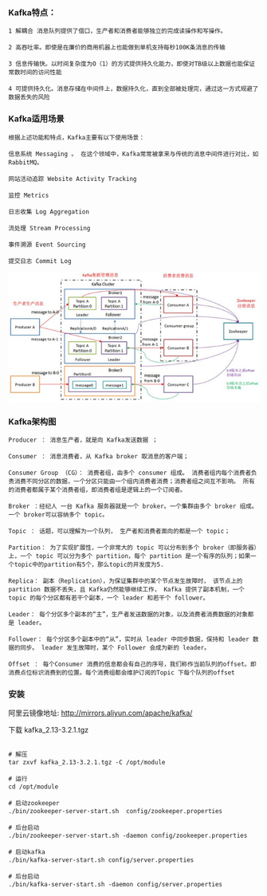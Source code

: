 

### Kafka特点：

    1 解耦合 消息队列提供了借口，生产者和消费者能够独立的完成读操作和写操作。

    2 高吞吐率。即使是在廉价的商用机器上也能做到单机支持每秒100K条消息的传输

    3 信息传输快。以时间复杂度为O（1）的方式提供持久化能力，即使对TB级以上数据也能保证常数时间的访问性能

    4 可提供持久化。消息存储在中间件上，数据持久化，直到全部被处理完，通过这一方式规避了数据丢失的风险


### Kafka适用场景

    根据上述功能和特点，Kafka主要有以下使用场景：

    信息系统 Messaging 。 在这个领域中，Kafka常常被拿来与传统的消息中间件进行对比，如RabbitMQ。

    网站活动追踪 Website Activity Tracking

    监控 Metrics

    日志收集 Log Aggregation

    流处理 Stream Processing

    事件溯源 Event Sourcing

    提交日志 Commit Log
    
![Kafka架构](images/Kafka架构.jpeg)    

### Kafka架构图

    Producer ： 消息生产者，就是向 Kafka发送数据 ；

    Consumer ： 消息消费者，从 Kafka broker 取消息的客户端；

    Consumer Group （CG）： 消费者组，由多个 consumer 组成。 消费者组内每个消费者负责消费不同分区的数据，一个分区只能由一个组内消费者消费；消费者组之间互不影响。 所有的消费者都属于某个消费者组，即消费者组是逻辑上的一个订阅者。

    Broker ：经纪人 一台 Kafka 服务器就是一个 broker。一个集群由多个 broker 组成。一个 broker可以容纳多个 topic。

    Topic ： 话题，可以理解为一个队列， 生产者和消费者面向的都是一个 topic；

    Partition： 为了实现扩展性，一个非常大的 topic 可以分布到多个 broker（即服务器）上，一个 topic 可以分为多个 partition，每个 partition 是一个有序的队列；如果一个topic中的partition有5个，那么topic的并发度为5.

    Replica： 副本（Replication），为保证集群中的某个节点发生故障时， 该节点上的 partition 数据不丢失，且 Kafka仍然能够继续工作， Kafka 提供了副本机制，一个 topic 的每个分区都有若干个副本，一个 leader 和若干个 follower。

    Leader： 每个分区多个副本的“主”，生产者发送数据的对象，以及消费者消费数据的对象都是 leader。

    Follower： 每个分区多个副本中的“从”，实时从 leader 中同步数据，保持和 leader 数据的同步。 leader 发生故障时，某个 Follower 会成为新的 leader。

    Offset ： 每个Consumer 消费的信息都会有自己的序号，我们称作当前队列的offset。即消费点位标识消费到的位置。每个消费组都会维护订阅的Topic 下每个队列的offset

### 安装

阿里云镜像地址: http://mirrors.aliyun.com/apache/kafka/

下载 kafka_2.13-3.2.1.tgz

```

# 解压
tar zxvf kafka_2.13-3.2.1.tgz -C /opt/module

# 运行
cd /opt/module

# 启动zookeeper
./bin/zookeeper-server-start.sh  config/zookeeper.properties

# 后台启动
./bin/zookeeper-server-start.sh -daemon config/zookeeper.properties 

# 启动kafka
./bin/kafka-server-start.sh config/server.properties

# 后台启动
./bin/kafka-server-start.sh -daemon config/server.properties



```

